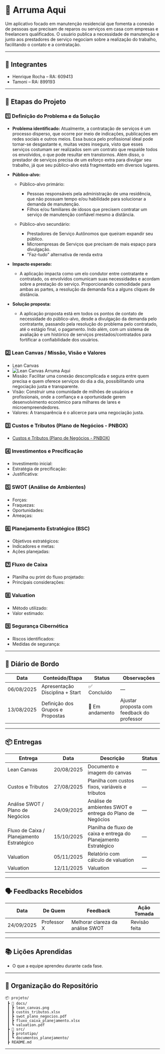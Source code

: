 # 📌 Arruma Aqui

Um aplicativo focado em manutenção residencial que fomenta a conexão de pessoas que precisam de reparos ou serviços em casa com empresas e freelancers qualificados. O usuário publica a necessidade de manutenção e junto aos prestadores de serviço negociam sobre a realização do trabalho, facilitando o contato e a contratação.

---

## 👥 Integrantes

- Henrique Rocha – RA: 609413
- Tamoni – RA: 899193

---

## 🧭 Etapas do Projeto

### 1️⃣ Definição do Problema e da Solução
- **Problema identificado:** Atualmente, a contratação de serviços é um processo disperso, que ocorre por meio de indicações, publicações em redes sociais e outros meios. Essa busca pelo profissional ideal pode tornar-se desgastante e, muitas vezes insegura, visto que esses serviços costumam ser realizados sem um contrato que respalde todos os envolvidos, o que pode resultar em transtornos. Além disso, o prestador de serviços precisa de um esforço extra para divulgar seu trabalho, já que seu público-alvo está fragmentado em diversos lugares.
- **Público-alvo:**
  * Público-alvo primário:
    - Pessoas responsáveis pela administração de uma residência, que não possuam tempo e/ou habilidade para solucionar a demanda de manutenção.
    - Filhos e/ou familiares de idosos que precisem contratar um serviço de manutenção confiável mesmo a distância.
       
  * Público-alvo secundário:
    - Prestadores de Serviço Autônomos que queiram expandir seu público.
    - Microempresas de Serviços que precisam de mais espaço para divulgação.
    - "Faz-tudo" alternativa de renda extra      
   
- **Impacto esperado:**
  - A aplicação impacta como um elo condutor entre contratante e contratado, os envolvidos comunicam suas necessidades e acordam sobre a prestação do serviço. Proporcionando comodidade para ambas as partes, a resolução da demanda fica a alguns cliques de distância. 
 
- **Solução proposta:**
  - A aplicação proposta está em todos os pontos de contato de necessidade do público-alvo, desde a divulgação da demanda pelo contratante, passando pela resolução do problema pelo contratado, até o estágio final, o pagamento. Indo além, com um sistema de avaliação e um histórico de serviços prestados/contratados para fortificar a confiabilidade dos usuários. 

### 2️⃣ Lean Canvas / Missão, Visão e Valores
- Lean Canvas
- ![Lean Canvas Arruma Aqui](Imagens/LeanCanvasArrumaAqui.jpg)
- Missão: Facilitar uma conexão descomplicada e segura entre quem precisa e quem oferece serviços do dia a dia, possibilitando uma negociação justa e transparente. 
- Visão: Construir uma comunidade de milhões de usuários e profissionais, onde a confiança e a oportunidade gerem desenvolvimento econômico para milhares de lares e microempreendedores.  
- Valores: A transparência é o alicerce para uma negociação justa. 

### 3️⃣ Custos e Tributos (Plano de Negócios - PNBOX)
- [Custos e Tributos (Plano de Negócios - PNBOX)](docs/custos_estudo.md)

### 4️⃣ Investimentos e Precificação
- Investimento inicial:  
- Estratégia de precificação:  
- Justificativa:  

### 5️⃣ SWOT (Análise de Ambientes)
- Forças:  
- Fraquezas:  
- Oportunidades:  
- Ameaças:  

### 6️⃣ Planejamento Estratégico (BSC)
- Objetivos estratégicos:  
- Indicadores e metas:  
- Ações planejadas:  

### 7️⃣ Fluxo de Caixa
- Planilha ou print do fluxo projetado:  
- Principais considerações:  

### 8️⃣ Valuation
- Método utilizado:  
- Valor estimado:  

### 9️⃣ Segurança Cibernética
- Riscos identificados:  
- Medidas de segurança:  

---

## 📅 Diário de Bordo

| Data       | Conteúdo/Etapa                     | Status     | Observações |
|------------|------------------------------------|------------|-------------|
| 06/08/2025 | Apresentação Disciplina + Start    | ✅ Concluído | — |
| 13/08/2025 | Definição dos Grupos e Propostas   | 🚧 Em andamento | Ajustar proposta com feedback do professor |

---

## 📦 Entregas

| Entrega                                | Data       | Descrição                                                         | Status |
|----------------------------------------|------------|-------------------------------------------------------------------|--------|
| Lean Canvas                            | 20/08/2025 | Documento e imagem do canvas                                      | —      |
| Custos e Tributos                      | 27/08/2025 | Planilha com custos fixos, variáveis e tributos                   | —      |
| Análise SWOT / Plano de Negócios       | 24/09/2025 | Análise de ambientes SWOT e entrega do Plano de Negócios          | —      |
| Fluxo de Caixa / Planejamento Estratégico | 15/10/2025 | Planilha de fluxo de caixa e entrega do Planejamento Estratégico  | —      |
| Valuation                              | 05/11/2025 | Relatório com cálculo de valuation                                | —      |
| Valuation      | 12/11/2025 | Valuation | —      |

---

## 🗣️ Feedbacks Recebidos

| Data       | De Quem     | Feedback                                                        | Ação Tomada |
|------------|-------------|----------------------------------------------------------------|-------------|
| 24/09/2025 | Professor X | Melhorar clareza da análise SWOT                                | Revisão feita |

---

## 📚 Lições Aprendidas
- O que a equipe aprendeu durante cada fase.  

---

## 📁 Organização do Repositório

```
📦 projeto/
 ┣ 📂 docs/
 ┃ ┣ lean_canvas.png
 ┃ ┣ custos_tributos.xlsx
 ┃ ┣ swot_plano_negocios.pdf
 ┃ ┣ fluxo_caixa_planejamento.xlsx
 ┃ ┗ valuation.pdf
 ┣ 📂 src/
 ┃ ┣ prototipo/
 ┃ ┗ documentos_planejamento/
 ┣ README.md
```

---
